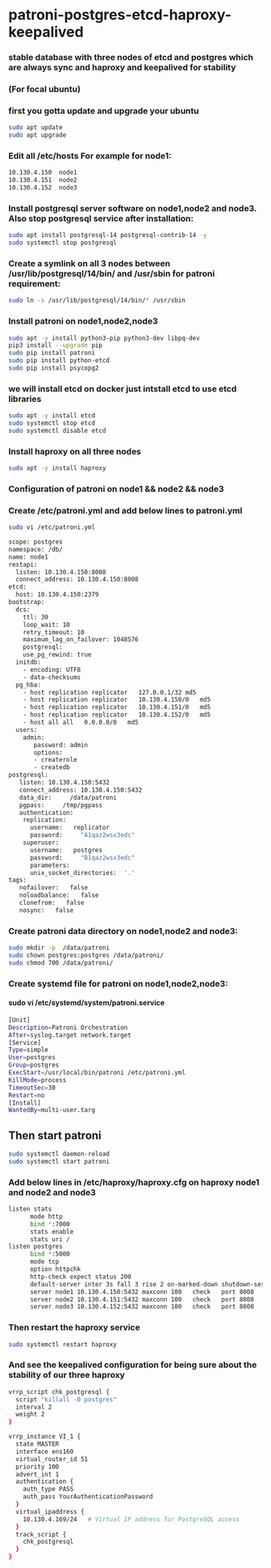 # patroni-postgres-etcd-haproxy-keepalived
### stable database with three nodes of etcd and postgres which are always sync and haproxy and keepalived for stability
### (For focal ubuntu)
### first you gotta update and upgrade your ubuntu
```bash
sudo apt update
sudo apt upgrade
```
### Edit all /etc/hosts For example for node1:
```bash
10.130.4.150  node1
10.130.4.151  node2
10.130.4.152  node3
```
### Install postgresql server software on node1,node2 and node3. Also stop postgresql service after installation:
```bash
sudo apt install postgresql-14 postgresql-contrib-14 -y
sudo systemctl stop postgresql
```
### Create a symlink on all 3 nodes between /usr/lib/postgresql/14/bin/ and /usr/sbin for patroni requirement:
```bash
sudo ln -s /usr/lib/postgresql/14/bin/* /usr/sbin
```
### Install patroni on node1,node2,node3
```bash
sudo apt -y install python3-pip python3-dev libpq-dev
pip3 install --upgrade pip
sudo pip install patroni
sudo pip install python-etcd
sudo pip install psycopg2
```
### we will install etcd on docker just intstall etcd to use etcd libraries
```bash
sudo apt -y install etcd
sudo systemctl stop etcd
sudo systemctl disable etcd
```
### Install haproxy on all three nodes
```bash
sudo apt -y install haproxy
```
### Configuration of patroni on node1 && node2 && node3
### Create /etc/patroni.yml and add below lines to patroni.yml
```bash
sudo vi /etc/patroni.yml
```
```bash
scope: postgres
namespace: /db/
name: node1
restapi:
  listen: 10.130.4.150:8008
  connect_address: 10.130.4.150:8008
etcd:
  host: 10.130.4.150:2379
bootstrap:
  dcs:
    ttl: 30
    loop_wait: 10
    retry_timeout: 10
    maximum_lag_on_failover: 1048576
    postgresql:
    use_pg_rewind: true
  initdb:
    - encoding: UTF8
    - data-checksums
  pg_hba:
    - host replication replicator   127.0.0.1/32 md5
    - host replication replicator   10.130.4.150/0   md5
    - host replication replicator   10.130.4.151/0   md5
    - host replication replicator   10.130.4.152/0   md5
    - host all all   0.0.0.0/0   md5
  users:
    admin:
       password: admin
       options:
       - createrole
       - createdb
postgresql:
   listen: 10.130.4.150:5432
   connect_address: 10.130.4.150:5432
   data_dir:     /data/patroni
   pgpass:     /tmp/pgpass
   authentication:
    replication:
      username:   replicator
      password:     "A1qaz2wsx3edc"
    superuser:
      username:   postgres
      password:     "B1qaz2wsx3edc"
      parameters:
      unix_socket_directories:  '.'
tags:
   nofailover:   false
   noloadbalance:   false
   clonefrom:   false
   nosync:   false
   ```

   ### Create patroni data directory on node1,node2 and node3:
   ```bash
   sudo mkdir -p  /data/patroni
   sudo chown postgres:postgres /data/patroni/
   sudo chmod 700 /data/patroni/
   ```
   ###  Create systemd file for patroni on node1,node2,node3:
   #### sudo vi  /etc/systemd/system/patroni.service
   ```bash
   [Unit]
Description=Patroni Orchestration
After=syslog.target network.target
[Service]
Type=simple
User=postgres
Group=postgres
ExecStart=/usr/local/bin/patroni /etc/patroni.yml
KillMode=process
TimeoutSec=30
Restart=no
[Install]
WantedBy=multi-user.targ
```
## Then start patroni
```bash
sudo systemctl daemon-reload
sudo systemctl start patroni
```
### Add below lines in /etc/haproxy/haproxy.cfg on haproxy node1 and node2 and node3 
```bash
listen stats
      mode http
      bind *:7000
      stats enable
      stats uri /
listen postgres
      bind *:5000
      mode tcp
      option httpchk
      http-check expect status 200
      default-server inter 3s fall 3 rise 2 on-marked-down shutdown-sessions
      server node1 10.130.4.150:5432 maxconn 100   check   port 8008
      server node2 10.130.4.151:5432 maxconn 100   check   port 8008
      server node3 10.130.4.152:5432 maxconn 100   check   port 8008
```
### Then restart the haproxy service
```bash
sudo systemctl restart haproxy
```
### And see the keepalived configuration for being sure about the stability of our three haproxy
```bash
vrrp_script chk_postgresql {
  script "killall -0 postgres"
  interval 2
  weight 2
}

vrrp_instance VI_1 {
  state MASTER
  interface ens160
  virtual_router_id 51
  priority 100
  advert_int 1
  authentication {
    auth_type PASS
    auth_pass YourAuthenticationPassword
  }
  virtual_ipaddress {
    10.130.4.169/24   # Virtual IP address for PostgreSQL access
  }
  track_script {
    chk_postgresql
  }
}
```


